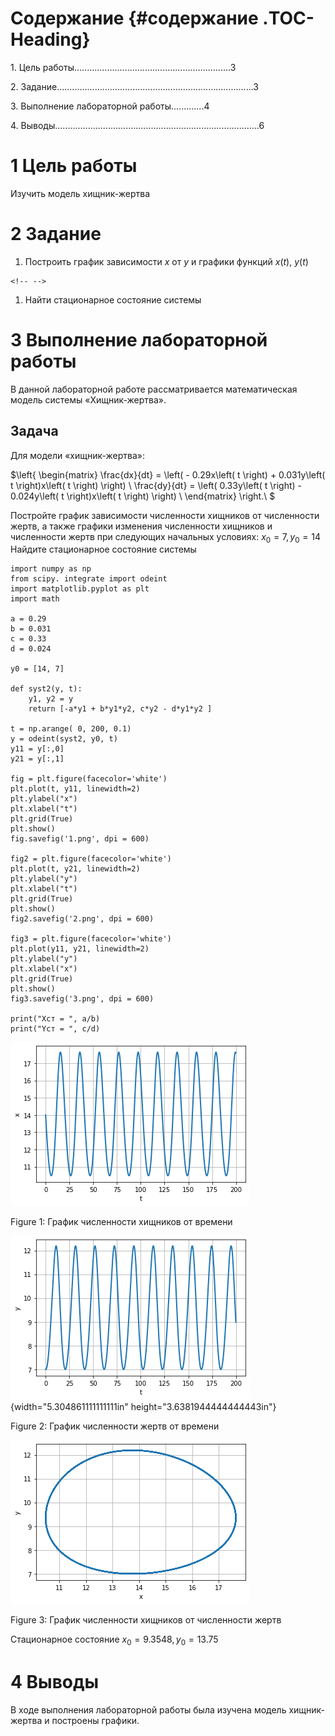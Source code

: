 Содержание {#содержание .TOC-Heading}
==========

1\. Цель
работы...........................................................\...3

2\.
Задание...........................................................................\...3

3\. Выполнение лабораторной работы.............4

4\.
Выводы..............................................................................\...6

1 Цель работы
=============

Изучить модель хищник-жертва

2 Задание
=========

1.  Построить график зависимости $x$ от $y$ и графики функций
    $x\left( t \right)$, $y\left( t \right)$

```{=html}
<!-- -->
```
1.  Найти стационарное состояние системы

3 Выполнение лабораторной работы
================================

В данной лабораторной работе рассматривается математическая модель
системы «Хищник-жертва».

Задача
------

Для модели «хищник-жертва»:

$\left\{ \begin{matrix}
\frac{dx}{dt} = \left( - 0.29x\left( t \right) + 0.031y\left( t \right)x\left( t \right) \right) \\
\frac{dy}{dt} = \left( 0.33y\left( t \right) - 0.024y\left( t \right)x\left( t \right) \right) \\
\end{matrix} \right.\ $

Постройте график зависимости численности хищников от численности жертв,
а также графики изменения численности хищников и численности жертв при
следующих начальных условиях: $x_{0} = 7,y_{0} = 14$ Найдите
стационарное состояние системы

    import numpy as np
    from scipy. integrate import odeint
    import matplotlib.pyplot as plt
    import math

    a = 0.29
    b = 0.031
    c = 0.33
    d = 0.024

    y0 = [14, 7]

    def syst2(y, t):
        y1, y2 = y
        return [-a*y1 + b*y1*y2, c*y2 - d*y1*y2 ]

    t = np.arange( 0, 200, 0.1)
    y = odeint(syst2, y0, t)
    y11 = y[:,0]
    y21 = y[:,1]

    fig = plt.figure(facecolor='white')
    plt.plot(t, y11, linewidth=2)
    plt.ylabel("x")
    plt.xlabel("t")
    plt.grid(True)
    plt.show()
    fig.savefig('1.png', dpi = 600)

    fig2 = plt.figure(facecolor='white')
    plt.plot(t, y21, linewidth=2)
    plt.ylabel("y")
    plt.xlabel("t")
    plt.grid(True)
    plt.show()
    fig2.savefig('2.png', dpi = 600)

    fig3 = plt.figure(facecolor='white')
    plt.plot(y11, y21, linewidth=2)
    plt.ylabel("y")
    plt.xlabel("x")
    plt.grid(True)
    plt.show()
    fig3.savefig('3.png', dpi = 600)

    print("Xст = ", a/b)
    print("Yст = ", c/d)

![Figure 1: График численности хищников от времени](images/1.png)

Figure 1: График численности хищников от времени

![Figure 2: График численности жертв от времени](images/2.png){width="5.304861111111111in"
height="3.6381944444444443in"}

Figure 2: График численности жертв от времени

![Figure 3: График численности хищников от численности жертв](images/3.png)

Figure 3: График численности хищников от численности жертв

Стационарное состояние $x_{0} = 9.3548,y_{0} = 13.75$

4 Выводы
========

В ходе выполнения лабораторной работы была изучена модель хищник-жертва
и построены графики.
